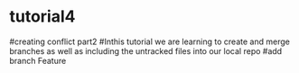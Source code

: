 # tutorial4
#creating conflict part2
#Inthis tutorial we are learning to create and merge branches as well as including the untracked files into our local repo
#add branch Feature
